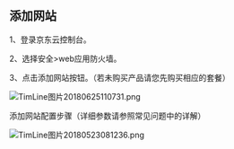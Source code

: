 ## **添加网站**

1、登录京东云控制台。

2、选择安全>web应用防火墙。

3、点击添加网站按钮。（若未购买产品请您先购买相应的套餐）

![TimLine图片20180625110731.png](http://img1.jcloudcs.com/cms/b32efbe2-26af-436a-83ff-c37612b3106920180625110742.png)

添加网站配置步骤（详细参数请参照常见问题中的详解）

![TimLine图片20180523081236.png](http://img1.jcloudcs.com/cms/dab598b0-acd3-447b-bea9-dff5936defb620180523081546.png)